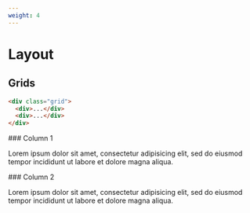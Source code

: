 ```yaml
---
weight: 4
---
```


# Layout

## Grids

```html
<div class="grid">
  <div>...</div>
  <div>...</div>
</div>
```

<div class="grid">
  <div markdown="1">
### Column 1

Lorem ipsum dolor sit amet, consectetur adipisicing elit, sed do eiusmod tempor incididunt ut labore et dolore magna aliqua.
  </div>
  <div markdown="1">
### Column 2

Lorem ipsum dolor sit amet, consectetur adipisicing elit, sed do eiusmod tempor incididunt ut labore et dolore magna aliqua.
  </div>
</div>